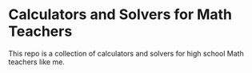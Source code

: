 # Calculators and Solvers for Math Teachers 

This repo is a collection of calculators and solvers for high school Math teachers like me. 





